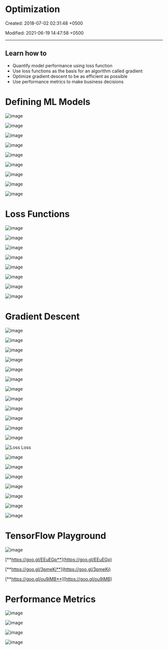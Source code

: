 # Optimization

Created: 2018-07-02 02:31:48 +0500

Modified: 2021-06-19 14:47:58 +0500

---

## Learn how to
-   Quantify model performance using loss function
-   Use loss functions as the basis for an algorithm called gradient
-   Optimize gradient descent to be as efficient as possible
-   Use performance metrics to make business decisions

#

# Defining ML Models

![image](media/Optimization-image1.png)

![image](media/Optimization-image2.png)

![image](media/Optimization-image3.png)

![image](media/Optimization-image4.png)

![image](media/Optimization-image5.png)

![image](media/Optimization-image6.png)

![image](media/Optimization-image7.png)

![image](media/Optimization-image8.png)

![image](media/Optimization-image9.png)

# Loss Functions

![image](media/Optimization-image10.png)

![image](media/Optimization-image11.png)

![image](media/Optimization-image12.png)

![image](media/Optimization-image13.png)

![image](media/Optimization-image14.png)

![image](media/Optimization-image15.png)

![image](media/Optimization-image16.png)

![image](media/Optimization-image17.png)

#

# Gradient Descent

![image](media/Optimization-image18.png)

![image](media/Optimization-image19.png)

![image](media/Optimization-image20.png)

![image](media/Optimization-image21.png)

![image](media/Optimization-image22.png)

![image](media/Optimization-image23.png)

![image](media/Optimization-image24.png)

![image](media/Optimization-image25.png)

![image](media/Optimization-image26.png)

![image](media/Optimization-image27.png)

![image](media/Optimization-image28.png)

![image](media/Optimization-image29.png)

![Loss Loss ](media/Optimization-image30.png)

![image](media/Optimization-image31.png)

![image](media/Optimization-image32.png)

![image](media/Optimization-image33.png)

![image](media/Optimization-image34.png)

![image](media/Optimization-image35.png)

![image](media/Optimization-image36.png)

![image](media/Optimization-image37.png)



# TensorFlow Playground

![image](media/Optimization-image38.png)

[**https://goo.gl/EEuEGp**](https://goo.gl/EEuEGp)

[**https://goo.gl/3pmeKj**](https://goo.gl/3pmeKj)

[**https://goo.gl/ou9iMB**](https://goo.gl/ou9iMB)

# Performance Metrics

![image](media/Optimization-image39.png)

![image](media/Optimization-image40.png)

![image](media/Optimization-image41.png)

![image](media/Optimization-image42.png)
